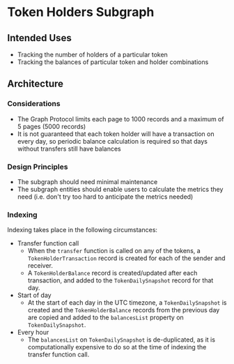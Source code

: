 # Token Holders Subgraph

## Intended Uses

- Tracking the number of holders of a particular token
- Tracking the balances of particular token and holder combinations

## Architecture

### Considerations

- The Graph Protocol limits each page to 1000 records and a maximum of 5 pages (5000 records)
- It is not guaranteed that each token holder will have a transaction on every day, so periodic balance calculation is required so that days without transfers still have balances

### Design Principles

- The subgraph should need minimal maintenance
- The subgraph entities should enable users to calculate the metrics they need (i.e. don't try too hard to anticipate the metrics needed)

### Indexing

Indexing takes place in the following circumstances:

- Transfer function call
    - When the `transfer` function is called on any of the tokens, a `TokenHolderTransaction` record is created for each of the sender and receiver.
    - A `TokenHolderBalance` record is created/updated after each transaction, and added to the `TokenDailySnapshot` record for that day.
- Start of day
    - At the start of each day in the UTC timezone, a `TokenDailySnapshot` is created and the `TokenHolderBalance` records from the previous day are copied and added to the `balancesList` property on `TokenDailySnapshot`.
- Every hour
    - The `balancesList` on `TokenDailySnapshot` is de-duplicated, as it is computationally expensive to do so at the time of indexing the transfer function call.
